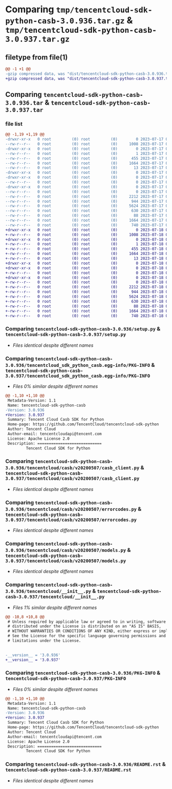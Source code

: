 # Comparing `tmp/tencentcloud-sdk-python-casb-3.0.936.tar.gz` & `tmp/tencentcloud-sdk-python-casb-3.0.937.tar.gz`

## filetype from file(1)

```diff
@@ -1 +1 @@
-gzip compressed data, was "dist/tencentcloud-sdk-python-casb-3.0.936.tar", last modified: Mon Jul 17 00:19:21 2023, max compression
+gzip compressed data, was "dist/tencentcloud-sdk-python-casb-3.0.937.tar", last modified: Tue Jul 18 00:18:56 2023, max compression
```

## Comparing `tencentcloud-sdk-python-casb-3.0.936.tar` & `tencentcloud-sdk-python-casb-3.0.937.tar`

### file list

```diff
@@ -1,19 +1,19 @@
-drwxr-xr-x   0 root         (0) root         (0)        0 2023-07-17 00:19:21.000000 tencentcloud-sdk-python-casb-3.0.936/
--rw-r--r--   0 root         (0) root         (0)     1008 2023-07-17 00:19:21.000000 tencentcloud-sdk-python-casb-3.0.936/setup.py
-drwxr-xr-x   0 root         (0) root         (0)        0 2023-07-17 00:19:21.000000 tencentcloud-sdk-python-casb-3.0.936/tencentcloud_sdk_python_casb.egg-info/
--rw-r--r--   0 root         (0) root         (0)        1 2023-07-17 00:19:21.000000 tencentcloud-sdk-python-casb-3.0.936/tencentcloud_sdk_python_casb.egg-info/dependency_links.txt
--rw-r--r--   0 root         (0) root         (0)      455 2023-07-17 00:19:21.000000 tencentcloud-sdk-python-casb-3.0.936/tencentcloud_sdk_python_casb.egg-info/SOURCES.txt
--rw-r--r--   0 root         (0) root         (0)     1664 2023-07-17 00:19:21.000000 tencentcloud-sdk-python-casb-3.0.936/tencentcloud_sdk_python_casb.egg-info/PKG-INFO
--rw-r--r--   0 root         (0) root         (0)       13 2023-07-17 00:19:21.000000 tencentcloud-sdk-python-casb-3.0.936/tencentcloud_sdk_python_casb.egg-info/top_level.txt
-drwxr-xr-x   0 root         (0) root         (0)        0 2023-07-17 00:19:21.000000 tencentcloud-sdk-python-casb-3.0.936/tencentcloud/
-drwxr-xr-x   0 root         (0) root         (0)        0 2023-07-17 00:19:21.000000 tencentcloud-sdk-python-casb-3.0.936/tencentcloud/casb/
--rw-r--r--   0 root         (0) root         (0)        0 2023-07-17 00:19:21.000000 tencentcloud-sdk-python-casb-3.0.936/tencentcloud/casb/__init__.py
-drwxr-xr-x   0 root         (0) root         (0)        0 2023-07-17 00:19:21.000000 tencentcloud-sdk-python-casb-3.0.936/tencentcloud/casb/v20200507/
--rw-r--r--   0 root         (0) root         (0)        0 2023-07-17 00:19:21.000000 tencentcloud-sdk-python-casb-3.0.936/tencentcloud/casb/v20200507/__init__.py
--rw-r--r--   0 root         (0) root         (0)     2212 2023-07-17 00:19:21.000000 tencentcloud-sdk-python-casb-3.0.936/tencentcloud/casb/v20200507/casb_client.py
--rw-r--r--   0 root         (0) root         (0)      944 2023-07-17 00:19:21.000000 tencentcloud-sdk-python-casb-3.0.936/tencentcloud/casb/v20200507/errorcodes.py
--rw-r--r--   0 root         (0) root         (0)     5624 2023-07-17 00:19:21.000000 tencentcloud-sdk-python-casb-3.0.936/tencentcloud/casb/v20200507/models.py
--rw-r--r--   0 root         (0) root         (0)      630 2023-07-17 00:19:21.000000 tencentcloud-sdk-python-casb-3.0.936/tencentcloud/__init__.py
--rw-r--r--   0 root         (0) root         (0)       88 2023-07-17 00:19:21.000000 tencentcloud-sdk-python-casb-3.0.936/setup.cfg
--rw-r--r--   0 root         (0) root         (0)     1664 2023-07-17 00:19:21.000000 tencentcloud-sdk-python-casb-3.0.936/PKG-INFO
--rw-r--r--   0 root         (0) root         (0)      740 2023-07-17 00:19:21.000000 tencentcloud-sdk-python-casb-3.0.936/README.rst
+drwxr-xr-x   0 root         (0) root         (0)        0 2023-07-18 00:18:56.000000 tencentcloud-sdk-python-casb-3.0.937/
+-rw-r--r--   0 root         (0) root         (0)     1008 2023-07-18 00:18:56.000000 tencentcloud-sdk-python-casb-3.0.937/setup.py
+drwxr-xr-x   0 root         (0) root         (0)        0 2023-07-18 00:18:56.000000 tencentcloud-sdk-python-casb-3.0.937/tencentcloud_sdk_python_casb.egg-info/
+-rw-r--r--   0 root         (0) root         (0)        1 2023-07-18 00:18:56.000000 tencentcloud-sdk-python-casb-3.0.937/tencentcloud_sdk_python_casb.egg-info/dependency_links.txt
+-rw-r--r--   0 root         (0) root         (0)      455 2023-07-18 00:18:56.000000 tencentcloud-sdk-python-casb-3.0.937/tencentcloud_sdk_python_casb.egg-info/SOURCES.txt
+-rw-r--r--   0 root         (0) root         (0)     1664 2023-07-18 00:18:56.000000 tencentcloud-sdk-python-casb-3.0.937/tencentcloud_sdk_python_casb.egg-info/PKG-INFO
+-rw-r--r--   0 root         (0) root         (0)       13 2023-07-18 00:18:56.000000 tencentcloud-sdk-python-casb-3.0.937/tencentcloud_sdk_python_casb.egg-info/top_level.txt
+drwxr-xr-x   0 root         (0) root         (0)        0 2023-07-18 00:18:56.000000 tencentcloud-sdk-python-casb-3.0.937/tencentcloud/
+drwxr-xr-x   0 root         (0) root         (0)        0 2023-07-18 00:18:56.000000 tencentcloud-sdk-python-casb-3.0.937/tencentcloud/casb/
+-rw-r--r--   0 root         (0) root         (0)        0 2023-07-18 00:18:56.000000 tencentcloud-sdk-python-casb-3.0.937/tencentcloud/casb/__init__.py
+drwxr-xr-x   0 root         (0) root         (0)        0 2023-07-18 00:18:56.000000 tencentcloud-sdk-python-casb-3.0.937/tencentcloud/casb/v20200507/
+-rw-r--r--   0 root         (0) root         (0)        0 2023-07-18 00:18:56.000000 tencentcloud-sdk-python-casb-3.0.937/tencentcloud/casb/v20200507/__init__.py
+-rw-r--r--   0 root         (0) root         (0)     2212 2023-07-18 00:18:56.000000 tencentcloud-sdk-python-casb-3.0.937/tencentcloud/casb/v20200507/casb_client.py
+-rw-r--r--   0 root         (0) root         (0)      944 2023-07-18 00:18:56.000000 tencentcloud-sdk-python-casb-3.0.937/tencentcloud/casb/v20200507/errorcodes.py
+-rw-r--r--   0 root         (0) root         (0)     5624 2023-07-18 00:18:56.000000 tencentcloud-sdk-python-casb-3.0.937/tencentcloud/casb/v20200507/models.py
+-rw-r--r--   0 root         (0) root         (0)      630 2023-07-18 00:18:56.000000 tencentcloud-sdk-python-casb-3.0.937/tencentcloud/__init__.py
+-rw-r--r--   0 root         (0) root         (0)       88 2023-07-18 00:18:56.000000 tencentcloud-sdk-python-casb-3.0.937/setup.cfg
+-rw-r--r--   0 root         (0) root         (0)     1664 2023-07-18 00:18:56.000000 tencentcloud-sdk-python-casb-3.0.937/PKG-INFO
+-rw-r--r--   0 root         (0) root         (0)      740 2023-07-18 00:18:56.000000 tencentcloud-sdk-python-casb-3.0.937/README.rst
```

### Comparing `tencentcloud-sdk-python-casb-3.0.936/setup.py` & `tencentcloud-sdk-python-casb-3.0.937/setup.py`

 * *Files identical despite different names*

### Comparing `tencentcloud-sdk-python-casb-3.0.936/tencentcloud_sdk_python_casb.egg-info/PKG-INFO` & `tencentcloud-sdk-python-casb-3.0.937/tencentcloud_sdk_python_casb.egg-info/PKG-INFO`

 * *Files 0% similar despite different names*

```diff
@@ -1,10 +1,10 @@
 Metadata-Version: 1.1
 Name: tencentcloud-sdk-python-casb
-Version: 3.0.936
+Version: 3.0.937
 Summary: Tencent Cloud Casb SDK for Python
 Home-page: https://github.com/TencentCloud/tencentcloud-sdk-python
 Author: Tencent Cloud
 Author-email: tencentcloudapi@tencent.com
 License: Apache License 2.0
 Description: ============================
         Tencent Cloud SDK for Python
```

### Comparing `tencentcloud-sdk-python-casb-3.0.936/tencentcloud/casb/v20200507/casb_client.py` & `tencentcloud-sdk-python-casb-3.0.937/tencentcloud/casb/v20200507/casb_client.py`

 * *Files identical despite different names*

### Comparing `tencentcloud-sdk-python-casb-3.0.936/tencentcloud/casb/v20200507/errorcodes.py` & `tencentcloud-sdk-python-casb-3.0.937/tencentcloud/casb/v20200507/errorcodes.py`

 * *Files identical despite different names*

### Comparing `tencentcloud-sdk-python-casb-3.0.936/tencentcloud/casb/v20200507/models.py` & `tencentcloud-sdk-python-casb-3.0.937/tencentcloud/casb/v20200507/models.py`

 * *Files identical despite different names*

### Comparing `tencentcloud-sdk-python-casb-3.0.936/tencentcloud/__init__.py` & `tencentcloud-sdk-python-casb-3.0.937/tencentcloud/__init__.py`

 * *Files 1% similar despite different names*

```diff
@@ -10,8 +10,8 @@
 # Unless required by applicable law or agreed to in writing, software
 # distributed under the License is distributed on an "AS IS" BASIS,
 # WITHOUT WARRANTIES OR CONDITIONS OF ANY KIND, either express or implied.
 # See the License for the specific language governing permissions and
 # limitations under the License.
 
 
-__version__ = '3.0.936'
+__version__ = '3.0.937'
```

### Comparing `tencentcloud-sdk-python-casb-3.0.936/PKG-INFO` & `tencentcloud-sdk-python-casb-3.0.937/PKG-INFO`

 * *Files 0% similar despite different names*

```diff
@@ -1,10 +1,10 @@
 Metadata-Version: 1.1
 Name: tencentcloud-sdk-python-casb
-Version: 3.0.936
+Version: 3.0.937
 Summary: Tencent Cloud Casb SDK for Python
 Home-page: https://github.com/TencentCloud/tencentcloud-sdk-python
 Author: Tencent Cloud
 Author-email: tencentcloudapi@tencent.com
 License: Apache License 2.0
 Description: ============================
         Tencent Cloud SDK for Python
```

### Comparing `tencentcloud-sdk-python-casb-3.0.936/README.rst` & `tencentcloud-sdk-python-casb-3.0.937/README.rst`

 * *Files identical despite different names*

